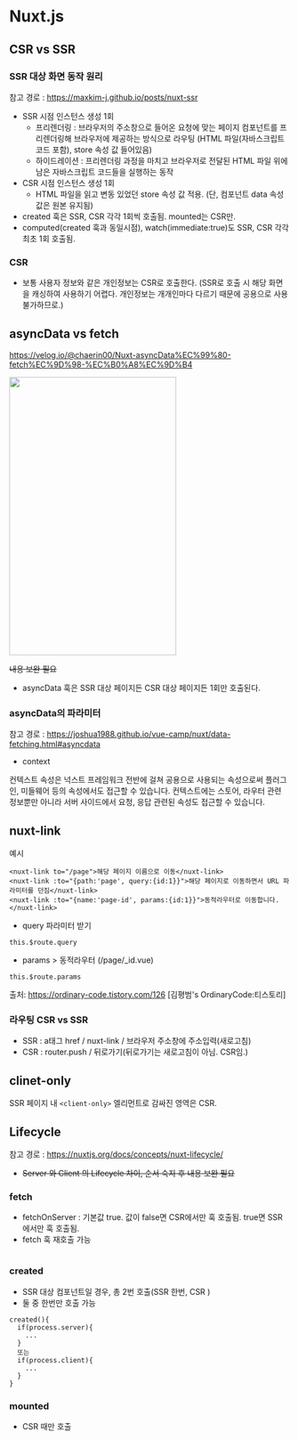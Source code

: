 # Nuxt.js

## CSR vs SSR

### SSR 대상 화면 동작 원리
참고 경로 : https://maxkim-j.github.io/posts/nuxt-ssr

* SSR 시점 인스턴스 생성 1회
  * 프리렌더링 : 브라우저의 주소창으로 들어온 요청에 맞는 페이지 컴포넌트를 프리렌더링해 브라우저에 제공하는 방식으로 라우팅
    (HTML 파일(자바스크립트 코드 포함), store 속성 값 들어있음)
  * 하이드레이션 : 프리렌더링 과정을 마치고 브라우저로 전달된 HTML 파일 위에 남은 자바스크립트 코드들을 실행하는 동작
* CSR 시점 인스턴스 생성 1회 
  * HTML 파일을 읽고 변동 있었던 store 속성 값 적용. (단, 컴포넌트 data 속성 값은 원본 유지됨)
* created 훅은 SSR, CSR 각각 1회씩 호출됨. mounted는 CSR만.
* computed(created 훅과 동일시점), watch(immediate:true)도 SSR, CSR 각각 최초 1회 호출됨.

### CSR
* 보통 사용자 정보와 같은 개인정보는 CSR로 호출한다. (SSR로 호출 시 해당 화면을 캐싱하여 사용하기 어렵다. 개인정보는 개개인마다 다르기 때문에 공용으로 사용불가하므로.)

## asyncData vs fetch

https://velog.io/@chaerin00/Nuxt-asyncData%EC%99%80-fetch%EC%9D%98-%EC%B0%A8%EC%9D%B4

<img src="https://user-images.githubusercontent.com/67194249/178662727-ab4794f5-31d4-49e8-90f4-824d144eacfe.png" width="300" height="500">

~~내용 보완 필요~~

* asyncData 훅은 SSR 대상 페이지든 CSR 대상 페이지든 1회만 호출된다.

### asyncData의 파라미터

참고 경로 : https://joshua1988.github.io/vue-camp/nuxt/data-fetching.html#asyncdata

* context

컨텍스트 속성은 넉스트 프레임워크 전반에 걸쳐 공용으로 사용되는 속성으로써 플러그인, 미들웨어 등의 속성에서도 접근할 수 있습니다. 컨텍스트에는 스토어, 라우터 관련 정보뿐만 아니라 서버 사이드에서 요청, 응답 관련된 속성도 접근할 수 있습니다.

## nuxt-link

예시
~~~
<nuxt-link to="/page">해당 페이지 이름으로 이동</nuxt-link>
<nuxt-link :to="{path:'page', query:{id:1}}">해당 페이지로 이동하면서 URL 파라미터를 던짐</nuxt-link>
<nuxt-link :to="{name:'page-id', params:{id:1}}">동적라우터로 이동합니다.</nuxt-link>
~~~
* query 파라미터 받기
~~~
this.$route.query
~~~

* params > 동적라우터 (/page/_id.vue)
~~~
this.$route.params
~~~

출처: https://ordinary-code.tistory.com/126 [김평범's OrdinaryCode:티스토리]

### 라우팅 CSR vs SSR
* SSR : a태그 href / nuxt-link / 브라우저 주소창에 주소입력(새로고침)
* CSR : router.push / 뒤로가기(뒤로가기는 새로고침이 아님. CSR임.)

## clinet-only
SSR 페이지 내 `<client-only>` 엘리먼트로 감싸진 영역은 CSR.


## Lifecycle

참고 경로 : https://nuxtjs.org/docs/concepts/nuxt-lifecycle/

* ~~Server 와 Client 의 Lifecycle 차이, 순서 숙지 후 내용 보완 필요~~

### fetch
* fetchOnServer : 기본값 true. 값이 false면 CSR에서만 훅 호출됨. true면 SSR에서만 훅 호출됨.
* fetch 훅 재호출 가능
```

```

### created
* SSR 대상 컴포넌트일 경우, 총 2번 호출(SSR 한번, CSR )
* 둘 중 한번만 호출 가능
```
created(){
  if(process.server){
    ...
  }
  또는
  if(process.client){
    ...
  }
}
```

### mounted
* CSR 때만 호출



